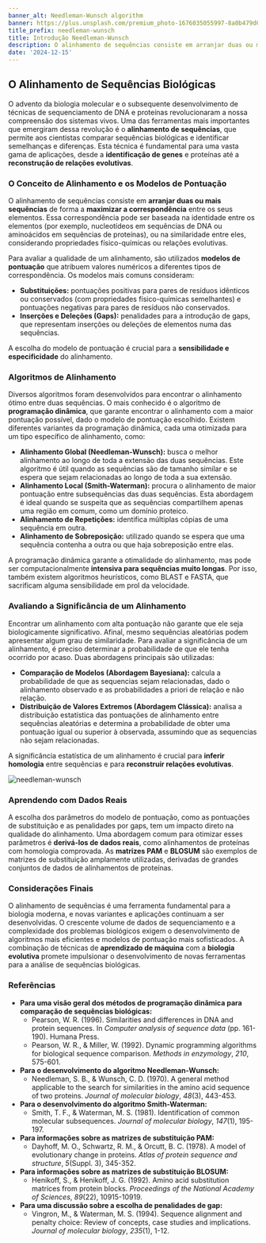 ```yaml
---
banner_alt: Needleman-Wunsch algorithm
banner: https://plus.unsplash.com/premium_photo-1676035055997-8a0b479d6e7e?q=80&w=1964&auto=format&fit=crop&ixlib=rb-4.0.3ixid=M3wxMjA3fDB8MHxwaG90by1wYWdlfHx8fGVufDB8fHx8fA%3D%3D
title_prefix: needleman-wunsch
title: Introdução Needleman-Wunsch
description: O alinhamento de sequências consiste em arranjar duas ou mais sequências de forma a maximizar a correspondência entre os seus elementos.
date: '2024-12-15'
---
```


## O Alinhamento de Sequências Biológicas

O advento da biologia molecular e o subsequente desenvolvimento de técnicas de sequenciamento de DNA e proteínas revolucionaram a nossa compreensão dos sistemas vivos. Uma das ferramentas mais importantes que emergiram dessa revolução é o **alinhamento de sequências**, que permite aos cientistas comparar sequências biológicas e identificar semelhanças e diferenças.  Esta técnica é fundamental para uma vasta gama de aplicações, desde a **identificação de genes** e proteínas até a **reconstrução de relações evolutivas**.

### O Conceito de Alinhamento e os Modelos de Pontuação

O alinhamento de sequências consiste em **arranjar duas ou mais sequências** de forma a **maximizar a correspondência** entre os seus elementos.  Essa correspondência pode ser baseada na identidade entre os elementos (por exemplo, nucleotídeos em sequências de DNA ou aminoácidos em sequências de proteínas), ou na similaridade entre eles, considerando propriedades físico-químicas ou relações evolutivas.

Para avaliar a qualidade de um alinhamento, são utilizados **modelos de pontuação** que atribuem valores numéricos a diferentes tipos de correspondência. Os modelos mais comuns consideram:

* **Substituições:** pontuações positivas para pares de resíduos idênticos ou conservados (com propriedades físico-químicas semelhantes) e pontuações negativas para pares de resíduos não conservados.
* **Inserções e Deleções (Gaps):** penalidades para a introdução de gaps, que representam inserções ou deleções de elementos numa das sequências.

A escolha do modelo de pontuação é crucial para a **sensibilidade e especificidade** do alinhamento.

### Algoritmos de Alinhamento

Diversos algoritmos foram desenvolvidos para encontrar o alinhamento ótimo entre duas sequências. O mais conhecido é o algoritmo de **programação dinâmica**, que garante encontrar o alinhamento com a maior pontuação possível, dado o modelo de pontuação escolhido. Existem diferentes variantes da programação dinâmica, cada uma otimizada para um tipo específico de alinhamento, como:

* **Alinhamento Global (Needleman-Wunsch):** busca o melhor alinhamento ao longo de toda a extensão das duas sequências. Este algoritmo é útil quando as sequências são de tamanho similar e se espera que sejam relacionadas ao longo de toda a sua extensão.
* **Alinhamento Local (Smith-Waterman):** procura o alinhamento de maior pontuação entre subsequências das duas sequências. Esta abordagem é ideal quando se suspeita que as sequências compartilhem apenas uma região em comum, como um domínio proteico.
* **Alinhamento de Repetições:** identifica múltiplas cópias de uma sequência em outra.
* **Alinhamento de Sobreposição:**  utilizado quando se espera que uma sequência contenha a outra ou que haja sobreposição entre elas.

A programação dinâmica garante a otimalidade do alinhamento, mas pode ser computacionalmente **intensiva para sequências muito longas**. Por isso, também existem algoritmos heurísticos, como BLAST e FASTA, que sacrificam alguma sensibilidade em prol da velocidade.

### Avaliando a Significância de um Alinhamento

Encontrar um alinhamento com alta pontuação não garante que ele seja biologicamente significativo. Afinal, mesmo sequências aleatórias podem apresentar algum grau de similaridade. Para avaliar a significância de um alinhamento, é preciso determinar a probabilidade de que ele tenha ocorrido por acaso. Duas abordagens principais são utilizadas:

* **Comparação de Modelos (Abordagem Bayesiana):**  calcula a probabilidade de que as sequencias sejam relacionadas, dado o alinhamento observado e as probabilidades a priori de relação e não relação. 
* **Distribuição de Valores Extremos (Abordagem Clássica):**  analisa a distribuição estatística das pontuações de alinhamento entre sequências aleatórias e determina a probabilidade de obter uma pontuação igual ou superior à observada, assumindo que as sequencias não sejam relacionadas.

A significância estatística de um alinhamento é crucial para **inferir homologia** entre sequências e para **reconstruir relações evolutivas**.

![needleman-wunsch](https://image3.slideserve.com/6650937/needleman-wunsch-algorithm-l.jpg)

### Aprendendo com Dados Reais

A escolha dos parâmetros do modelo de pontuação, como as pontuações de substituição e as penalidades por gaps, tem um impacto direto na qualidade do alinhamento. Uma abordagem comum para otimizar esses parâmetros é **derivá-los de dados reais**, como alinhamentos de proteínas com homologia comprovada. As **matrizes PAM** e **BLOSUM** são exemplos de matrizes de substituição amplamente utilizadas, derivadas de grandes conjuntos de dados de alinhamentos de proteínas.

### Considerações Finais

O alinhamento de sequências é uma ferramenta fundamental para a biologia moderna, e novas variantes e aplicações continuam a ser desenvolvidas. O crescente volume de dados de sequenciamento e a complexidade dos problemas biológicos exigem o desenvolvimento de algoritmos mais eficientes e modelos de pontuação mais sofisticados. A combinação de técnicas de **aprendizado de máquina** com a **biologia evolutiva** promete impulsionar o desenvolvimento de novas ferramentas para a análise de sequências biológicas. 

### Referências

* **Para uma visão geral dos métodos de programação dinâmica para comparação de sequências biológicas:**
    * Pearson, W. R. (1996). Similarities and differences in DNA and protein sequences. In _Computer analysis of sequence data_ (pp. 161-190). Humana Press.
    * Pearson, W. R., & Miller, W. (1992). Dynamic programming algorithms for biological sequence comparison. _Methods in enzymology_, _210_, 575-601.
* **Para o desenvolvimento do algoritmo Needleman-Wunsch:** 
    * Needleman, S. B., & Wunsch, C. D. (1970). A general method applicable to the search for similarities in the amino acid sequence of two proteins. _Journal of molecular biology_, _48_(3), 443-453.
* **Para o desenvolvimento do algoritmo Smith-Waterman:**
    * Smith, T. F., & Waterman, M. S. (1981). Identification of common molecular subsequences. _Journal of molecular biology_, _147_(1), 195-197.
* **Para informações sobre as matrizes de substituição PAM:**
    * Dayhoff, M. O., Schwartz, R. M., & Orcutt, B. C. (1978). A model of evolutionary change in proteins. _Atlas of protein sequence and structure_, _5_(Suppl. 3), 345-352.
* **Para informações sobre as matrizes de substituição BLOSUM:**
    * Henikoff, S., & Henikoff, J. G. (1992). Amino acid substitution matrices from protein blocks. _Proceedings of the National Academy of Sciences_, _89_(22), 10915-10919.
* **Para uma discussão sobre a escolha de penalidades de gap:**
    * Vingron, M., & Waterman, M. S. (1994). Sequence alignment and penalty choice: Review of concepts, case studies and implications. _Journal of molecular biology_, _235_(1), 1-12.

